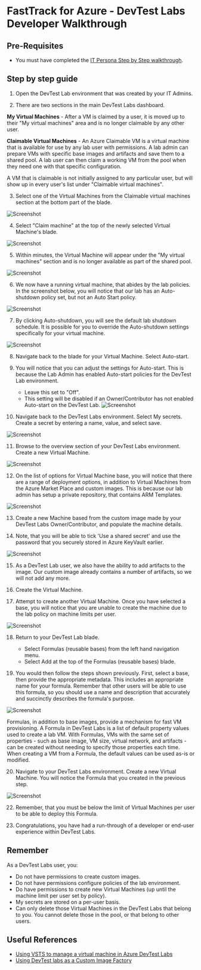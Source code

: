 # FastTrack for Azure - DevTest Labs Developer Walkthrough

## Pre-Requisites
* You must have completed the [IT Persona Step by Step walkthrough](devtest-labs-walkthrough-it.md).

## Step by step guide

1. Open the DevTest Lab environment that was created by your IT Admins.

2. There are two sections in the main DevTest Labs dashboard.

**My Virtual Machines** -  After a VM is claimed by a user, it is moved up to their "My virtual machines" area and is no longer claimable by any other user.

**Claimable Virtual Machines** - An Azure Claimable VM is a virtual machine that is available for use by any lab user with permissions. A lab admin can prepare VMs with specific base images and artifacts and save them to a shared pool. A lab user can then claim a working VM from the pool when they need one with that specific configuration.

A VM that is claimable is not initially assigned to any particular user, but will show up in every user's list under "Claimable virtual machines". 

3. Select one of the Virtual Machines from the Claimable virtual machines section at the bottom part of the blade.

![Screenshot](media/devtest-labs-walkthrough-dev/dtl-dev-1.png)

4. Select "Claim machine" at the top of the newly selected Virtual Machine's blade.

![Screenshot](media/devtest-labs-walkthrough-dev/dtl-dev-2.png)

5. Within minutes, the Virtual Machine will appear under the "My virtual machines" section and is no longer available as part of the shared pool.

![Screenshot](media/devtest-labs-walkthrough-dev/dtl-dev-3.png)

6. We now have a running virtual machine, that abides by the lab policies. In the screenshot below, you will notice that our lab has an Auto-shutdown policy set, but not an Auto Start policy.

![Screenshot](media/devtest-labs-walkthrough-dev/dtl-dev-4.png)

7. By clicking Auto-shutdown, you will see the default lab shutdown schedule. It is possible for you to override the Auto-shutdown settings specifically for your virtual machine.

![Screenshot](media/devtest-labs-walkthrough-dev/dtl-dev-5.png)

8. Navigate back to the blade for your Virtual Machine. Select Auto-start.

9. You will notice that you can adjust the settings for Auto-start. This is because the Lab Admin has enabled Auto-start policies for the DevTest Lab environment.
    * Leave this set to "Off".
    * This setting will be disabled if an Owner/Contributor has not enabled Auto-start on the DevTest Lab.
![Screenshot](media/devtest-labs-walkthrough-dev/dtl-dev-6.png)

10. Navigate back to the DevTest Labs environment. Select My secrets. Create a secret by entering a name, value, and select save.

![Screenshot](media/devtest-labs-walkthrough-dev/dtl-dev-65.png)

11. Browse to the overview section of your DevTest Labs environment. Create a new Virtual Machine.

![Screenshot](media/devtest-labs-walkthrough-dev/dtl-dev-7.png)

12. On the list of options for Virtual Machine base, you will notice that there are a range of deployment options, in addition to Virtual Machines from the Azure Market Place and custom images. This is because our lab admin has setup a private repository, that contains ARM Templates.

![Screenshot](media/devtest-labs-walkthrough-dev/dtl-dev-75.png)

13. Create a new Machine based from the custom image made by your DevTest Labs Owner/Contributor, and populate the machine details. 

14. Note, that you will be able to tick 'Use a shared secret' and use the password that you securely stored in Azure KeyVault earlier.

![Screenshot](media/devtest-labs-walkthrough-dev/dtl-dev-8.png)

15. As a DevTest Lab user, we also have the ability to add artifacts to the image. Our custom image already contains a number of artifacts, so we will not add any more.

16. Create the Virtual Machine.

17. Attempt to create another Virtual Machine. Once you have selected a base, you will notice that you are unable to create the machine due to the lab policy on machine limits per user.

![Screenshot](media/devtest-labs-walkthrough-dev/dtl-dev-10.png)

18. Return to your DevTest Lab blade.
    * Select Formulas (reusable bases) from the left hand navigation menu.
    * Select Add at the top of the Formulas (reusable bases) blade.

19. You would then follow the steps shown previously. First, select a base, then provide the appropriate metadata. This includes an appropriate name for your formula. Remember that other users will be able to use this formula, so you should use a name and description that accurately and succinctly describes the formula's purpose. 

![Screenshot](media/devtest-labs-walkthrough-dev/dtl-dev-12.png)

Formulas, in addition to base images, provide a mechanism for fast VM provisioning. A Formula in DevTest Labs is a list of default property values used to create a lab VM. With Formulas, VMs with the same set of properties - such as base image, VM size, virtual network, and artifacts - can be created without needing to specify those properties each time. When creating a VM from a Formula, the default values can be used as-is or modified.

20. Navigate to your DevTest Labs environment. Create a new Virtual Machine. You will notice the Formula that you created in the previous step.


![Screenshot](media/devtest-labs-walkthrough-dev/dtl-dev-13.png)

22. Remember, that you must be below the limit of Virtual Machines per user to be able to deploy this Formula. 

23. Congratulations, you have had a run-through of a developer or end-user experience within DevTest Labs.

## Remember

As a DevTest Labs user, you:
* Do not have permissions to create custom images.
* Do not have permissions configure policies of the lab environment.
* Do have permissions to create new Virtual Machines (up until the machine limit per user set by policy).
* My secrets are stored on a per-user basis.
* Can only delete those Virtual Machines in the DevTest Labs that belong to you. You cannot delete those in the pool, or that belong to other users.

## Useful References
* [Using VSTS to manage a virtual machine in Azure DevTest Labs](https://www.visualstudio.com/en-us/docs/build/apps/cd/azure/deploy-provision-devtest-lab)
* [Using DevTest labs as a Custom Image Factory](https://blogs.msdn.microsoft.com/devtestlab/2017/04/17/video-custom-image-factory-with-azure-devtest-labs/)
